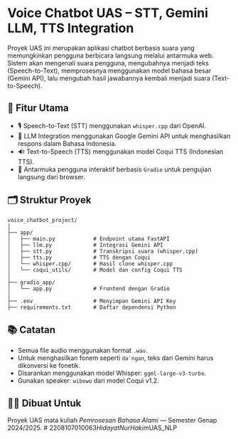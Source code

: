 # Voice Chatbot UAS – STT, Gemini LLM, TTS Integration

Proyek UAS ini merupakan aplikasi chatbot berbasis suara yang memungkinkan pengguna berbicara langsung melalui antarmuka web. Sistem akan mengenali suara pengguna, mengubahnya menjadi teks (Speech-to-Text), memprosesnya menggunakan model bahasa besar (Gemini API), lalu mengubah hasil jawabannya kembali menjadi suara (Text-to-Speech).

## 📌 Fitur Utama
- 🎙️ Speech-to-Text (STT) menggunakan `whisper.cpp` dari OpenAI.
- 🧠 LLM Integration menggunakan Google Gemini API untuk menghasilkan respons dalam Bahasa Indonesia.
- 🔊 Text-to-Speech (TTS) menggunakan model Coqui TTS (Indonesian TTS).
- 🧪 Antarmuka pengguna interaktif berbasis `Gradio` untuk pengujian langsung dari browser.

## 🗂️ Struktur Proyek
```
voice_chatbot_project/
│
├── app/
│   ├── main.py            # Endpoint utama FastAPI
│   ├── llm.py             # Integrasi Gemini API
│   ├── stt.py             # Transkripsi suara (whisper.cpp)
│   ├── tts.py             # TTS dengan Coqui
│   └── whisper.cpp/       # Hasil clone whisper.cpp
│   └── coqui_utils/       # Model dan config Coqui TTS
│
├── gradio_app/
│   └── app.py             # Frontend dengan Gradio
│
├── .env                   # Menyimpan Gemini API Key
├── requirements.txt       # Daftar dependensi Python
```

## 📚 Catatan
- Semua file audio menggunakan format `.wav`.
- Untuk menghasilkan fonem seperti `dəˈnɡan`, teks dari Gemini harus dikonversi ke fonetik.
- Disarankan menggunakan model Whisper: `ggml-large-v3-turbo`.
- Gunakan speaker: `wibowo` dari model Coqui v1.2.

## 👨‍💻 Dibuat Untuk
Proyek UAS mata kuliah *Pemrosesan Bahasa Alami* — Semester Genap 2024/2025.
#   2 2 0 8 1 0 7 0 1 0 0 6 3 _ H i d a y a t N u r H a k i m _ U A S _ N L P  
 